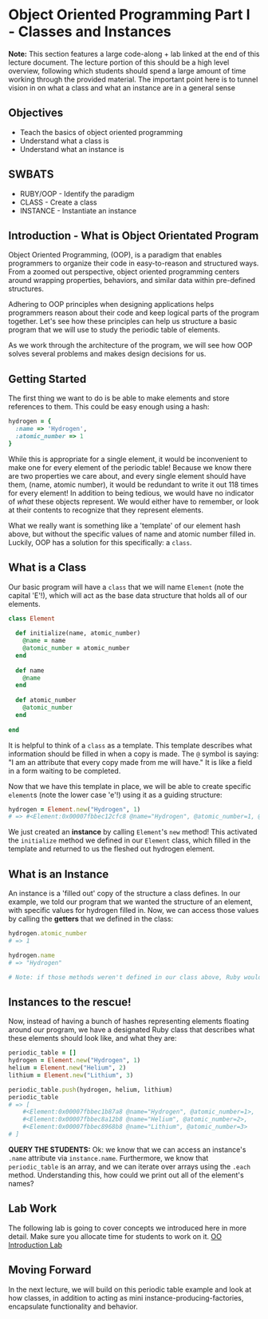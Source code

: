 # Object Oriented Programming Part I - Classes and Instances

**Note:** This section features a large code-along + lab linked at the end of this lecture document. The lecture portion of this should be a high level overview, following which students should spend a large amount of time working through the provided material. The important point here is to tunnel vision in on what a class and what an instance are in a general sense

## Objectives

- Teach the basics of object oriented programming
- Understand what a class is
- Understand what an instance is

## SWBATS

+ RUBY/OOP - Identify the paradigm
+ CLASS - Create a class
+ INSTANCE - Instantiate an instance

## Introduction - What is Object Orientated Program

Object Oriented Programming, (OOP), is a paradigm that enables programmers to organize their code in easy-to-reason and structured ways. From a zoomed out perspective, object oriented programming centers around wrapping properties, behaviors, and similar data within pre-defined structures. 

Adhering to OOP principles when designing applications helps programmers reason about their code and keep logical parts of the program together. Let's see how these principles can help us structure a basic program that we will use to study the periodic table of elements.

As we work through the architecture of the program, we will see how OOP solves several problems and makes design decisions for us.

## Getting Started

The first thing we want to do is be able to make elements and store references to them. This could be easy enough using a hash:

```ruby
hydrogen = { 
  :name => 'Hydrogen',
  :atomic_number => 1
}
```

While this is appropriate for a single element, it would be inconvenient to make one for every element of the periodic table! Because we know there are two properties we care about, and every single element should have them, (name, atomic number), it would be redundant to write it out 118 times for every element! In addition to being tedious, we would have no indicator of _what_ these objects represent. We would either have to remember, or look at their contents to recognize that they represent elements.

What we really want is something like a 'template' of our element hash above, but without the specific values of name and atomic number filled in. Luckily, OOP has a solution for this specifically: a `class`. 

## What is a Class

Our basic program will have a `class` that we will name `Element` (note the capital 'E'!), which will act as the base data structure that holds all of our elements.

```ruby
class Element
  
  def initialize(name, atomic_number)
    @name = name
    @atomic_number = atomic_number
  end
  
  def name
    @name
  end
  
  def atomic_number
    @atomic_number
  end
  
end
```

It is helpful to think of a `class` as a template. This template describes what information should be filled in when a copy is made. The `@` symbol is saying: "I am an attribute that every copy made from me will have." It is like a field in a form waiting to be completed.

Now that we have this template in place, we will be able to create specific `element`s (note the lower case 'e'!) using it as a guiding structure:

```ruby
hydrogen = Element.new("Hydrogen", 1)
# => #<Element:0x00007fbbec12cfc8 @name="Hydrogen", @atomic_number=1, @phase="gas", @symbol="H"> 
```

We just created an **instance** by calling `Element`'s `new` method! This activated the `initialize` method we defined in our `Element` class, which filled in the template and returned to us the fleshed out hydrogen element.

## What is an Instance

An instance is a 'filled out' copy of the structure a class defines. In our example, we told our program that we wanted the structure of an element, with specific values for hydrogen filled in. Now, we can access those values by calling the **getters** that we defined in the class:

```ruby
hydrogen.atomic_number
# => 1

hydrogen.name
# => "Hydrogen"

# Note: if those methods weren't defined in our class above, Ruby wouldn't know what we wanted returned when we called `hydrogen.name`. The methods are called `getters` in this case because they simply `get` and return the value that is associated with the instance
```

## Instances to the rescue!

Now, instead of having a bunch of hashes representing elements floating around our program, we have a designated Ruby class that describes what these elements should look like, and what they are:

```ruby
periodic_table = []
hydrogen = Element.new("Hydrogen", 1)
helium = Element.new("Helium", 2)
lithium = Element.new("Lithium", 3)

periodic_table.push(hydrogen, helium, lithium)
periodic_table
# => [
    #<Element:0x00007fbbec1b87a8 @name="Hydrogen", @atomic_number=1>, 
    #<Element:0x00007fbbec8a12b8 @name="Helium", @atomic_number=2>,
    #<Element:0x00007fbbec8968b8 @name="Lithium", @atomic_number=3>
# ] 
```

**QUERY THE STUDENTS:** Ok: we know that we can access an instance's `.name` attribute via `instance.name`. Furthermore, we know that `periodic_table` is an array, and we can iterate over arrays using the `.each` method. Understanding this, how could we print out all of the element's names?

## Lab Work

The following lab is going to cover concepts we introduced here in more detail. Make sure you allocate time for students to work on it. 
[OO Introduction Lab][oo-basics-lab]

## Moving Forward

In the next lecture, we will build on this periodic table example and look at how classes, in addition to acting as mini instance-producing-factories, encapsulate functionality and behavior. 

[oo-basics-lab]: https://github.com/learn-co-curriculum/kwk-l1-oo-basics
